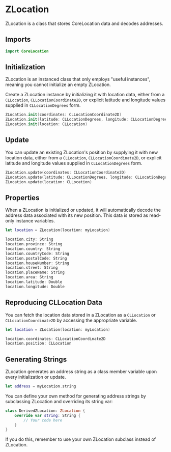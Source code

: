 #  ZLocation
ZLocation is a class that stores CoreLocation data and decodes addresses.

## Imports
``` swift
import CoreLocation
```

## Initialization
ZLocation is an instanced class that only employs "useful instances", meaning you cannot initialize an empty ZLocation.

Create a ZLocation instance by initializing it with location data, either from a `CLLocation`, `CLLocationCoordinate2D`, or explicit latitude and longitude values supplied in `CLLocationDegrees` form.

``` swift
ZLocation.init(coordinates: CLLocationCoordinate2D)
ZLocation.init(latitude: CLLocationDegrees, longitude: CLLocationDegrees)
ZLocation.init(location: CLLocation)
```

## Update
You can update an existing ZLocation's position by supplying it with new location data, either from a `CLLocation`, `CLLocationCoordinate2D`, or explicit latitude and longitude values supplied in `CLLocationDegrees` form.

``` swift
ZLocation.update(coordinates: CLLocationCoordinate2D)
ZLocation.update(latitude: CLLocationDegrees, longitude: CLLocationDegrees)
ZLocation.update(location: CLLocation)
```

## Properties
When a ZLocation is initialized or updated, it will automatically decode the address data associated with its new position. This data is stored as read-only instance variables.

``` swift
let location = ZLocation(location: myLocation)

location.city: String
location.province: String
location.country: String
location.countryCode: String
location.postalCode: String
location.houseNumber: String
location.street: String
location.placeName: String
location.area: String
location.latitude: Double
location.longitude: Double
```

## Reproducing CLLocation Data
You can fetch the location data stored in a ZLocation as a `CLLocation` or `CLLocationCoordinate2D` by accessing the appropriate variable.

``` swift
let location = ZLocation(location: myLocation)

location.coordinates: CLLocationCoordinate2D
location.position: CLLocation
```

## Generating Strings
ZLocation generates an address string as a class member variable upon every initialization or update.

``` swift
let address = myLocation.string
```

You can define your own method for generating address strings by subclassing ZLocation and overriding its string var:

``` swift
class DerivedZLocation: ZLocation {
    override var string: String {
        // Your code here
    }
}
```

If you do this, remember to use your own ZLocation subclass instead of ZLocation.
